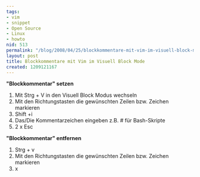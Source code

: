 ```yaml
---
tags:
- vim
- snippet
- Open Source
- Linux
- howto
nid: 513
permalink: "/blog/2008/04/25/blockkommentare-mit-vim-im-visuell-block-mode.html"
layout: post
title: Blockkommentare mit Vim im Visuell Block Mode
created: 1209121167
---
```

<strong>"Blockkommentar" setzen</strong>
<ol>
<li>Mit Strg + V in den Visuell Block Modus wechseln</li>
<li>Mit den Richtungstasten die gewünschten Zeilen bzw. Zeichen  markieren</li>
<li>Shift +i</li>
<li>Das/Die Kommentarzeichen eingeben z.B. # für Bash-Skripte</li>
<li>2 x Esc</li>
</ol>
<strong>"Blockkommentar" entfernen</strong>
<ol>
<li>Strg + v</li>
<li>Mit den Richtungstasten die gewünschten Zeilen bzw. Zeichen markieren</li>
<li>x</li>
</ol><!--strong-->
